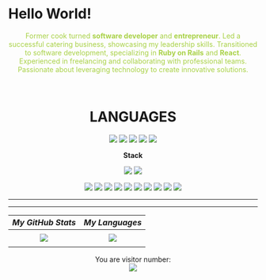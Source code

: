 # <h1> Hello World! </h1>

<div align='center' style="color:#A8D145" class='profile__container'>
<p>
  Former cook turned <strong>software developer</strong> and <strong>entrepreneur</strong>. Led a successful catering business, showcasing my leadership skills. Transitioned to software development, specializing in <strong>Ruby on Rails</strong> and <strong>React</strong>. Experienced in freelancing and collaborating with professional teams. Passionate about leveraging technology to create innovative solutions. 
</p>

</div>

<br>

<div align='center'>

# LANGUAGES

</div>

<div align='center' class='languages__container'>

![](https://img.shields.io/badge/Linux-informational?style=flat&logo=linux&logoColor=grey&color=A8D145)
![](https://img.shields.io/badge/Ruby-informational?style=flat&logo=ruby&logoColor=grey&color=A8D145)
![](https://img.shields.io/badge/Javascript-informational?style=flat&logo=javascript&logoColor=grey&color=A8D145)
![](https://img.shields.io/badge/CSS3-informational?style=flat&logo=css3&logoColor=grey&color=A8D145)
![](https://img.shields.io/badge/Html5-informational?style=flat&logo=html5&logoColor=grey&color=A8D145)



</div>

<div align='center'>

**Stack**

</div>

<div align='center' class='tools__container'>

![](https://img.shields.io/badge/Rails-informational?style=flat&logo=ruby-on-rails&logoColor=grey&color=A8D145)
![](https://img.shields.io/badge/Bootstrap-informational?style=flat&logo=bootstrap&logoColor=grey&color=A8D145)

![](https://img.shields.io/badge/React-informational?style=flat&logo=react&logoColor=grey&color=A8D145)
![](https://img.shields.io/badge/SQLite-informational?style=flat&logo=sqlite&logoColor=grey&color=A8D145)
![](https://img.shields.io/badge/PostgreSQL-informational?style=flat&logo=postgresql&logoColor=grey&color=A8D145)
![](https://img.shields.io/badge/Docker-informational?style=flat&logo=docker&logoColor=grey&color=A8D145)
![](https://img.shields.io/badge/Heroku-informational?style=flat&logo=heroku&logoColor=grey&color=A8D145)
![](https://img.shields.io/badge/AWS-informational?style=flat&logo=aws&logoColor=grey&color=A8D145)
![](https://img.shields.io/badge/Sass-informational?style=flat&logo=sass&logoColor=grey&color=A8D145)
![](https://img.shields.io/badge/Git-informational?style=flat&logo=git&logoColor=grey&color=A8D145)
![](https://img.shields.io/badge/Github-informational?style=flat&logo=github&logoColor=grey&color=A8D145)
![](https://img.shields.io/badge/Postman-informational?style=flat&logo=postman&logoColor=grey&color=A8D145)


  
</div>

<div align='center'>

<div align='center'>


</div>



<div align='center'>

<hr>


</div>

<hr>


| _My GitHub Stats_ | _My Languages_ |
| :---------------: | :------------: |
| <a href="https://github.com/anuraghazra/github-readme-stats">
<img src="https://github-readme-stats.vercel.app/api?username=Wusinho&show_icons=true&theme=merko"></a>| <a href="https://github.com/anuraghazra/github-readme-stats"><img src="https://github-readme-stats.vercel.app/api/top-langs/?username=Wusinho&langs_count=10&theme=merko&layout=compact">
</a> |



<p align="center"> 
  You are visitor number: <br>
  <img src="https://profile-counter.glitch.me/wusinho/count.svg" />
</p>
